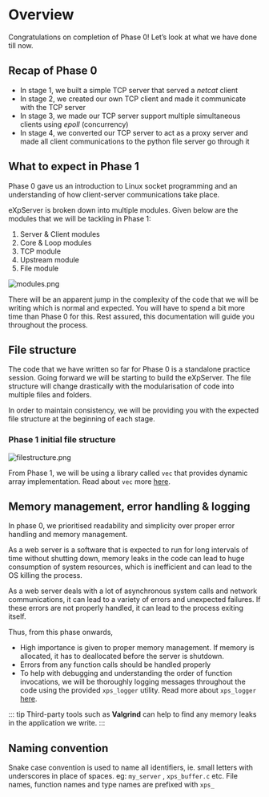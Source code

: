 # Overview

Congratulations on completion of Phase 0! Let’s look at what we have done till now.

## Recap of Phase 0

- In stage 1, we built a simple TCP server that served a _netcat_ client
- In stage 2, we created our own TCP client and made it communicate with the TCP server
- In stage 3, we made our TCP server support multiple simultaneous clients using _epoll_ (concurrency)
- In stage 4, we converted our TCP server to act as a proxy server and made all client communications to the python file server go through it

## What to expect in Phase 1

Phase 0 gave us an introduction to Linux socket programming and an understanding of how client-server communications take place.

<!-- Now is a good time to have a look at the overall architecture of eXpServer. Check it out [here](/guides/resources/architecture). -->

eXpServer is broken down into multiple modules. Given below are the modules that we will be tackling in Phase 1:

1. Server & Client modules
2. Core & Loop modules
3. TCP module
4. Upstream module
5. File module

![modules.png](/assets/phase-1-overview/modules.png)

There will be an apparent jump in the complexity of the code that we will be writing which is normal and expected. You will have to spend a bit more time than Phase 0 for this. Rest assured, this documentation will guide you throughout the process.

## File structure

The code that we have written so far for Phase 0 is a standalone practice session. Going forward we will be starting to build the eXpServer. The file structure will change drastically with the modularisation of code into multiple files and folders.

In order to maintain consistency, we will be providing you with the expected file structure at the beginning of each stage.

### Phase 1 initial file structure

![filestructure.png](/assets/phase-1-overview/filestructure.png)

From Phase 1, we will be using a library called `vec` that provides dynamic array implementation. Read about `vec` more [here](/guides/references/vec).

## Memory management, error handling & logging

In phase 0, we prioritised readability and simplicity over proper error handling and memory management.

As a web server is a software that is expected to run for long intervals of time without shutting down, memory leaks in the code can lead to huge consumption of system resources, which is inefficient and can lead to the OS killing the process.

As a web server deals with a lot of asynchronous system calls and network communications, it can lead to a variety of errors and unexpected failures. If these errors are not properly handled, it can lead to the process exiting itself.

Thus, from this phase onwards,

- High importance is given to proper memory management. If memory is allocated, it has to deallocated before the server is shutdown.
- Errors from any function calls should be handled properly
- To help with debugging and understanding the order of function invocations, we will be thoroughly logging messages throughout the code using the provided `xps_logger` utility. Read more about `xps_logger` [here](/guides/references/xps_logger).

::: tip
Third-party tools such as **Valgrind** can help to find any memory leaks in the application we write.
:::

## Naming convention

Snake case convention is used to name all identifiers, ie. small letters with underscores in place of spaces. eg: `my_server` , `xps_buffer.c` etc. File names, function names and type names are prefixed with `xps_`
